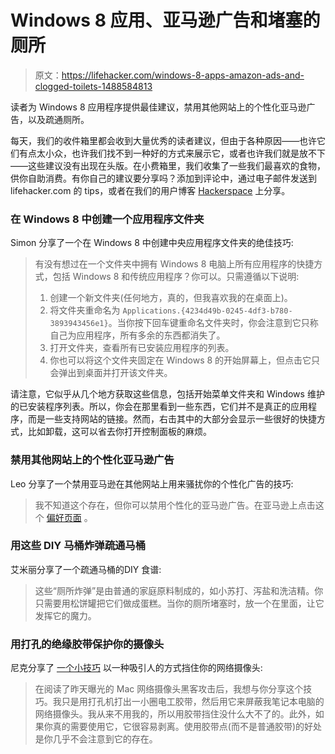 # Windows 8 应用、亚马逊广告和堵塞的厕所

> 原文：<https://lifehacker.com/windows-8-apps-amazon-ads-and-clogged-toilets-1488584813>

读者为 Windows 8 应用程序提供最佳建议，禁用其他网站上的个性化亚马逊广告，以及疏通厕所。



每天，我们的收件箱里都会收到大量优秀的读者建议，但由于各种原因——也许它们有点太小众，也许我们找不到一种好的方式来展示它，或者也许我们就是放不下——这些建议没有出现在头版。在小费箱里，我们收集了一些我们最喜欢的食物，供你自助消费。有你自己的建议要分享吗？添加到评论中，通过电子邮件发送到 lifehacker.com 的 tips，或者在我们的用户博客 [Hackerspace](http://hackerspace.lifehacker.com) 上分享。

### 在 Windows 8 中创建一个应用程序文件夹

Simon 分享了一个在 Windows 8 中创建中央应用程序文件夹的绝佳技巧:

> 有没有想过在一个文件夹中拥有 Windows 8 电脑上所有应用程序的快捷方式，包括 Windows 8 和传统应用程序？你可以。只需遵循以下说明:
> 
> 1.  创建一个新文件夹(任何地方，真的，但我喜欢我的在桌面上)。
> 2.  将文件夹重命名为 `Applications.{4234d49b-0245-4df3-b780-3893943456e1}`。当你按下回车键重命名文件夹时，你会注意到它只称自己为应用程序，所有多余的东西都消失了。
> 3.  打开文件夹，查看所有已安装应用程序的列表。
> 4.  你也可以将这个文件夹固定在 Windows 8 的开始屏幕上，但点击它只会弹出到桌面并打开该文件夹。

请注意，它似乎从几个地方获取这些信息，包括开始菜单文件夹和 Windows 维护的已安装程序列表。所以，你会在那里看到一些东西，它们并不是真正的应用程序，而是一些支持网站的链接。然而，右击其中的大部分会显示一些很好的快捷方式，比如卸载，这可以省去你打开控制面板的麻烦。

### 禁用其他网站上的个性化亚马逊广告

Leo 分享了一个禁用亚马逊在其他网站上用来骚扰你的个性化广告的技巧:

> 我不知道这个存在，但你可以禁用个性化的亚马逊广告。在亚马逊上点击这个 [偏好页面](http://www.amazon.com/gp/dra/info?asc_campaign=InlineText&asc_refurl=https://lifehacker.com/windows-8-apps-amazon-ads-and-clogged-toilets-1488584813&asc_source=&tag=kinjalifehackerlink-20) 。

### 用这些 DIY 马桶炸弹疏通马桶

艾米丽分享了一个疏通马桶的DIY 食谱:

> 这些“厕所炸弹”是由普通的家庭原料制成的，如小苏打、泻盐和洗洁精。你只需要用松饼罐把它们做成蛋糕。当你的厕所堵塞时，放一个在里面，让它发挥它的魔力。

### 用打孔的绝缘胶带保护你的摄像头

尼克分享了 [一个小技巧](https://acanthus219.kinja.com/hole-punch-electrical-tape-for-an-elegant-webcam-privac-1486790920) 以一种吸引人的方式挡住你的网络摄像头:

> 在阅读了昨天曝光的 Mac 网络摄像头黑客攻击后，我想与你分享这个技巧。我只是用打孔机打出一小圈电工胶带，然后用它来屏蔽我笔记本电脑的网络摄像头。我从来不用我的，所以用胶带挡住没什么大不了的。此外，如果你真的需要使用它，它很容易剥离。使用胶带点(而不是普通胶带)的好处是你几乎不会注意到它的存在。
